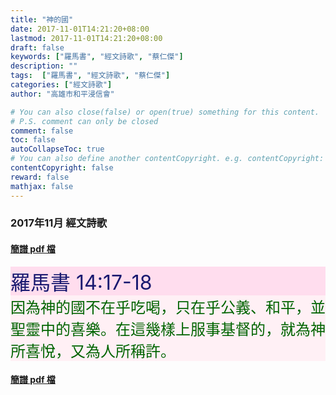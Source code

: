 ```yaml
---
title: "神的國"
date: 2017-11-01T14:21:20+08:00
lastmod: 2017-11-01T14:21:20+08:00
draft: false
keywords: ["羅馬書", "經文詩歌", "蔡仁傑"]
description: ""
tags:  ["羅馬書", "經文詩歌", "蔡仁傑"]
categories: ["經文詩歌"]
author: "高雄市和平浸信會"

# You can also close(false) or open(true) something for this content.
# P.S. comment can only be closed
comment: false
toc: false
autoCollapseToc: true
# You can also define another contentCopyright. e.g. contentCopyright: "This is another copyright."
contentCopyright: false
reward: false
mathjax: false
---
```


### 2017年11月 經文詩歌

#### [簡譜 pdf 檔](/pdf-h/h201711.pdf "神的國")

<div style="background-color:#FFDDEE"><font size="6", color="#191970">
羅馬書 14:17-18
</font>
</div>

<div style="background-color:#FFF0F5"><font size="5", color="#006400">
因為神的國不在乎吃喝，只在乎公義、和平，並聖靈中的喜樂。在這幾樣上服事基督的，就為神所喜悅，又為人所稱許。
</font>
</div>

#### [簡譜 pdf 檔](/pdf-h/h201711.pdf "神的國")